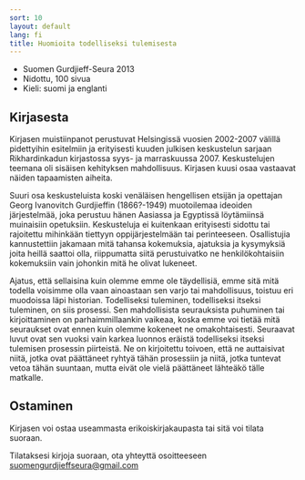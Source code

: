 ```yaml
---
sort: 10
layout: default
lang: fi
title: Huomioita todelliseksi tulemisesta
---
```


* Suomen Gurdjieff-Seura 2013
* Nidottu, 100 sivua
* Kieli: suomi ja englanti 

## Kirjasesta

Kirjasen muistiinpanot perustuvat Helsingissä vuosien 2002-2007 välillä
pidettyihin esitelmiin ja erityisesti kuuden julkisen keskustelun sarjaan
Rikhardinkadun kirjastossa syys- ja marraskuussa 2007. Keskustelujen teemana
oli sisäisen kehityksen mahdollisuus. Kirjasen kuusi osaa vastaavat näiden
tapaamisten aiheita.

Suuri osa keskusteluista koski venäläisen hengellisen etsijän ja opettajan
Georg Ivanovitch Gurdjieffin (1866?-1949) muotoilemaa ideoiden järjestelmää,
joka perustuu hänen Aasiassa ja Egyptissä löytämiinsä muinaisiin opetuksiin.
Keskusteluja ei kuitenkaan erityisesti sidottu tai rajoitettu mihinkään
tiettyyn oppijärjestelmään tai perinteeseen. Osallistujia kannustettiin
jakamaan mitä tahansa kokemuksia, ajatuksia ja kysymyksiä joita heillä saattoi
olla, riippumatta siitä perustuivatko ne henkilökohtaisiin kokemuksiin vain
johonkin mitä he olivat lukeneet.

Ajatus, että sellaisina kuin olemme emme ole täydellisiä, emme sitä mitä
todella voisimme olla vaan ainoastaan sen varjo tai mahdollisuus, toistuu eri
muodoissa läpi historian. Todelliseksi tuleminen, todelliseksi itseksi
tuleminen, on siis prosessi. Sen mahdollisista seurauksista puhuminen tai
kirjoittaminen on parhaimmillaankin vaikeaa, koska emme voi tietää mitä
seuraukset ovat ennen kuin olemme kokeneet ne omakohtaisesti. Seuraavat luvut
ovat sen vuoksi vain karkea luonnos eräistä todelliseksi itseksi tulemisen
prosessin piirteistä. Ne on kirjoitettu toivoen, että ne auttaisivat niitä,
jotka ovat päättäneet ryhtyä tähän prosessiin ja niitä, jotka tuntevat vetoa
tähän suuntaan, mutta eivät ole vielä päättäneet lähteäkö tälle matkalle.

## Ostaminen

Kirjasen voi ostaa useammasta erikoiskirjakaupasta tai sitä voi tilata suoraan.

Tilataksesi kirjoja suoraan, ota yhteyttä osoitteeseen suomengurdjieffseura@gmail.com 
